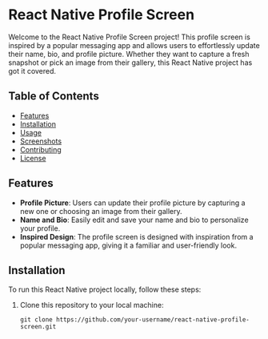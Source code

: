 # React Native Profile Screen

Welcome to the React Native Profile Screen project! This profile screen is inspired by a popular messaging app and allows users to effortlessly update their name, bio, and profile picture. Whether they want to capture a fresh snapshot or pick an image from their gallery, this React Native project has got it covered.

## Table of Contents

- [Features](#features)
- [Installation](#installation)
- [Usage](#usage)
- [Screenshots](#screenshots)
- [Contributing](#contributing)
- [License](#license)

## Features

- **Profile Picture**: Users can update their profile picture by capturing a new one or choosing an image from their gallery.
- **Name and Bio**: Easily edit and save your name and bio to personalize your profile.
- **Inspired Design**: The profile screen is designed with inspiration from a popular messaging app, giving it a familiar and user-friendly look.

## Installation

To run this React Native project locally, follow these steps:

1. Clone this repository to your local machine:

   ```shell
   git clone https://github.com/your-username/react-native-profile-screen.git
